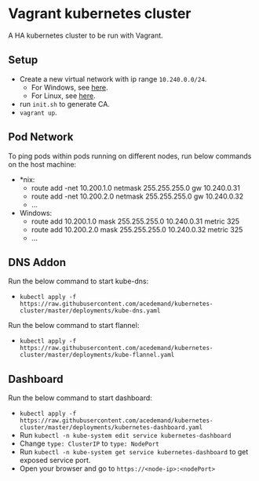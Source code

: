 # Vagrant kubernetes cluster

A HA kubernetes cluster to be run with Vagrant.

## Setup
  * Create a new virtual network with ip range `10.240.0.0/24`.
    * For Windows, see [here](https://superuser.com/questions/339465/creating-a-virtual-nic-on-windows-7).
    * For Linux, see [here](https://www.linux.com/learn/intro-to-linux/2017/5/creating-virtual-machines-kvm-part-2-networking).
  * run `init.sh` to generate CA.
  * `vagrant up`.

## Pod Network
To ping pods within pods running on different nodes, run below commands on the host machine:
  * *nix:
    - route add -net 10.200.1.0 netmask 255.255.255.0 gw 10.240.0.31 
    - route add -net 10.200.2.0 netmask 255.255.255.0 gw 10.240.0.32
    - ...
  * Windows:
    - route add 10.200.1.0 mask 255.255.255.0 10.240.0.31 metric 325
    - route add 10.200.2.0 mask 255.255.255.0 10.240.0.32 metric 325
    - ...

## DNS Addon
Run the below command to start kube-dns:
  * `kubectl apply -f https://raw.githubusercontent.com/acedemand/kubernetes-cluster/master/deployments/kube-dns.yaml`

Run the below command to start flannel:
  * `kubectl apply -f https://raw.githubusercontent.com/acedemand/kubernetes-cluster/master/deployments/kube-flannel.yaml`

## Dashboard
Run the below command to start dashboard:
  * `kubectl apply -f https://raw.githubusercontent.com/acedemand/kubernetes-cluster/master/deployments/kubernetes-dashboard.yaml`
  * Run `kubectl -n kube-system edit service kubernetes-dashboard`
  * Change `type: ClusterIP` to `type: NodePort`
  * Run `kubectl -n kube-system get service kubernetes-dashboard` to get exposed service port.
  * Open your browser and go to `https://<node-ip>:<nodePort>`

